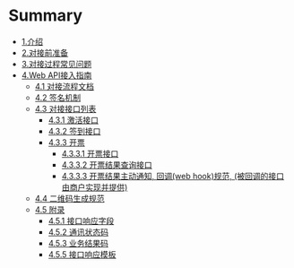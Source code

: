 # Summary
* [1.介绍](README.md)
* [2.对接前准备](before.md)
* [3.对接过程常见问题](QA.md)
* [4.Web API接入指南]()
    * [4.1 对接流程文档](api/apiflow.md)
    * [4.2 签名机制](api/sign.md)
    * [4.3 对接接口列表]()
       * [4.3.1 激活接口](api/interface/activate.md)
       * [4.3.2 签到接口](api/interface/checkin.md)
       * [4.3.3 开票](api/interface/invoice_output.md)
          * [4.3.3.1 开票接口]()
          * [4.3.3.2 开票结果查询接口]()
          * [4.3.3.3 开票结果主动通知, 回调(web hook)规范, (被回调的接口由商户实现并提供)]()
    * [4.4 二维码生成规范](api/interface/qrcode_guide.md)
    * [4.5 附录]()                 
       * [4.5.1 接口响应字段](api/annex/responseParams.md)
       * [4.5.2 通讯状态码](api/annex/responseCode.md)
       * [4.5.3 业务结果码](api/annex/resultCode.md)
       * [4.5.5 接口响应模板](api/annex/responseExample.md)
